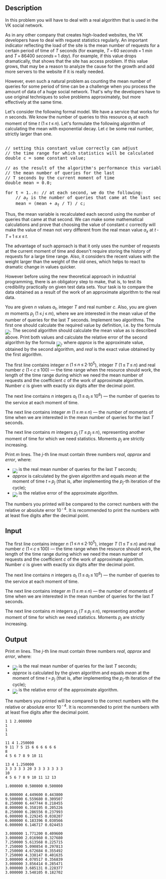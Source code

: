 ## Description

<div><p><span class="tex-font-style-it">In this problem you will have to deal with a real algorithm that is used in the VK social network.</span></p><p>As in any other company that creates high-loaded websites, the VK developers have to deal with request statistics regularly. An important indicator reflecting the load of the site is the mean number of requests for a certain period of time of <span class="tex-span"><i>T</i></span> seconds (for example, <span class="tex-span"><i>T</i> = 60&nbsp;<i>seconds</i> = 1&nbsp;<i>min</i></span> and <span class="tex-span"><i>T</i> = 86400&nbsp;<i>seconds</i> = 1&nbsp;<i>day</i></span>). For example, if this value drops dramatically, that shows that the site has access problem. If this value grows, that may be a reason to analyze the cause for the growth and add more servers to the website if it is really needed.</p><p>However, even such a natural problem as counting the mean number of queries for some period of time can be a challenge when you process the amount of data of a huge social network. That's why the developers have to use original techniques to solve problems approximately, but more effectively at the same time.</p><p>Let's consider the following formal model. We have a service that works for <span class="tex-span"><i>n</i></span> seconds. We know the number of queries to this resource <span class="tex-span"><i>a</i><sub class="lower-index"><i>t</i></sub></span> at each moment of time <span class="tex-span"><i>t</i></span> (<span class="tex-span">1 ≤ <i>t</i> ≤ <i>n</i></span>). Let's formulate the following algorithm <span class="tex-font-style-it">of calculating the mean with exponential decay</span>. Let <span class="tex-span"><i>c</i></span> be some real number, strictly larger than one.</p><pre class="verbatim"><br>// setting this constant value correctly can adjust   <br>// the time range for which statistics will be calculated<br>double c = <span class="tex-font-style-it">some constant value</span>; <br><br>// as the result of the algorithm's performance this variable will contain <br>// the mean number of queries for the last <br>// T seconds by the current moment of time<br>double mean = 0.0; <br><br>for t = 1..n: // at each second, we do the following:<br>    // <span class="tex-span"><i>a</i><sub class="lower-index"><i>t</i></sub></span> is the number of queries that came at the last second;<br>    mean = (mean + <span class="tex-span"><i>a</i><sub class="lower-index"><i>t</i></sub></span> / T) / c;<br></pre><p>Thus, the mean variable is recalculated each second using the number of queries that came at that second. We can make some mathematical calculations and prove that choosing the value of constant <span class="tex-span"><i>c</i></span> correctly will make the value of <span class="tex-font-style-tt">mean</span> not very different from the real mean value <span class="tex-span"><i>a</i><sub class="lower-index"><i>x</i></sub></span> at <span class="tex-span"><i>t</i> - <i>T</i> + 1 ≤ <i>x</i> ≤ <i>t</i></span>. </p><p>The advantage of such approach is that it only uses the number of requests at the current moment of time and doesn't require storing the history of requests for a large time range. Also, it considers the recent values with the weight larger than the weight of the old ones, which helps to react to dramatic change in values quicker.</p><p>However before using the new theoretical approach in industrial programming, there is an obligatory step to make, that is, to test its credibility practically on given test data sets. Your task is to compare the data obtained as a result of the work of an approximate algorithm to the real data. </p><p>You are given <span class="tex-span"><i>n</i></span> values <span class="tex-span"><i>a</i><sub class="lower-index"><i>t</i></sub></span>, integer <span class="tex-span"><i>T</i></span> and real number <span class="tex-span"><i>c</i></span>. Also, you are given <span class="tex-span"><i>m</i></span> moments <span class="tex-span"><i>p</i><sub class="lower-index"><i>j</i></sub></span> (<span class="tex-span">1 ≤ <i>j</i> ≤ <i>m</i></span>), where we are interested in the mean value of the number of queries for the last <span class="tex-span"><i>T</i></span> seconds. Implement two algorithms. The first one should calculate the required value by definition, i.e. by the formula <img align="middle" class="tex-formula" src="file://VAAELbGd.png" style="max-width: 100.0%;max-height: 100.0%;">. The second algorithm should calculate the mean value as is described above. Print both values and calculate the relative error of the second algorithm by the formula <img align="middle" class="tex-formula" src="file://skEyinux.png" style="max-width: 100.0%;max-height: 100.0%;">, where <span class="tex-span"><i>approx</i></span> is the approximate value, obtained by the second algorithm, and <span class="tex-span"><i>real</i></span> is the exact value obtained by the first algorithm.</p></div><div class="input-specification"><p>The first line contains integer <span class="tex-span"><i>n</i></span> (<span class="tex-span">1 ≤ <i>n</i> ≤ 2·10<sup class="upper-index">5</sup></span>), integer <span class="tex-span"><i>T</i></span> (<span class="tex-span">1 ≤ <i>T</i> ≤ <i>n</i></span>) and real number <span class="tex-span"><i>c</i></span> (<span class="tex-span">1 &lt; <i>c</i> ≤ 100</span>) — the time range when the resource should work, the length of the time range during which we need the mean number of requests and the coefficient <span class="tex-span"><i>c</i></span> of the work of approximate algorithm. Number <span class="tex-span"><i>c</i></span> is given with exactly six digits after the decimal point.</p><p>The next line contains <span class="tex-span"><i>n</i></span> integers <span class="tex-span"><i>a</i><sub class="lower-index"><i>t</i></sub></span> (<span class="tex-span">1 ≤ <i>a</i><sub class="lower-index"><i>t</i></sub> ≤ 10<sup class="upper-index">6</sup></span>) — the number of queries to the service at each moment of time.</p><p>The next line contains integer <span class="tex-span"><i>m</i></span> (<span class="tex-span">1 ≤ <i>m</i> ≤ <i>n</i></span>) — the number of moments of time when we are interested in the mean number of queries for the last <span class="tex-span"><i>T</i></span> seconds.</p><p>The next line contains <span class="tex-span"><i>m</i></span> integers <span class="tex-span"><i>p</i><sub class="lower-index"><i>j</i></sub></span> (<span class="tex-span"><i>T</i> ≤ <i>p</i><sub class="lower-index"><i>j</i></sub> ≤ <i>n</i></span>), representing another moment of time for which we need statistics. Moments <span class="tex-span"><i>p</i><sub class="lower-index"><i>j</i></sub></span> are strictly increasing.</p></div><div class="output-specification"><p>Print <span class="tex-span"><i>m</i></span> lines. The <span class="tex-span"><i>j</i></span>-th line must contain three numbers <span class="tex-span"><i>real</i></span>, <span class="tex-span"><i>approx</i></span> and <span class="tex-span"><i>error</i></span>, where:</p><ul> <li> <img align="middle" class="tex-formula" src="file://fnevyAan.png" style="max-width: 100.0%;max-height: 100.0%;"> is the real mean number of queries for the last <span class="tex-span"><i>T</i></span> seconds; </li><li> <span class="tex-span"><i>approx</i></span> is calculated by the given algorithm and equals <span class="tex-span"><i>mean</i></span> at the moment of time <span class="tex-span"><i>t</i> = <i>p</i><sub class="lower-index"><i>j</i></sub></span> (that is, after implementing the <span class="tex-span"><i>p</i><sub class="lower-index"><i>j</i></sub></span>-th iteration of the cycle); </li><li> <img align="middle" class="tex-formula" src="file://BX8jyxNy.png" style="max-width: 100.0%;max-height: 100.0%;"> is the relative error of the approximate algorithm. </li></ul><p>The numbers you printed will be compared to the correct numbers with the relative or absolute error <span class="tex-span">10<sup class="upper-index"> - 4</sup></span>. It is recommended to print the numbers with at least five digits after the decimal point.</p></div>

## Input

<p>The first line contains integer <span class="tex-span"><i>n</i></span> (<span class="tex-span">1 ≤ <i>n</i> ≤ 2·10<sup class="upper-index">5</sup></span>), integer <span class="tex-span"><i>T</i></span> (<span class="tex-span">1 ≤ <i>T</i> ≤ <i>n</i></span>) and real number <span class="tex-span"><i>c</i></span> (<span class="tex-span">1 &lt; <i>c</i> ≤ 100</span>) — the time range when the resource should work, the length of the time range during which we need the mean number of requests and the coefficient <span class="tex-span"><i>c</i></span> of the work of approximate algorithm. Number <span class="tex-span"><i>c</i></span> is given with exactly six digits after the decimal point.</p><p>The next line contains <span class="tex-span"><i>n</i></span> integers <span class="tex-span"><i>a</i><sub class="lower-index"><i>t</i></sub></span> (<span class="tex-span">1 ≤ <i>a</i><sub class="lower-index"><i>t</i></sub> ≤ 10<sup class="upper-index">6</sup></span>) — the number of queries to the service at each moment of time.</p><p>The next line contains integer <span class="tex-span"><i>m</i></span> (<span class="tex-span">1 ≤ <i>m</i> ≤ <i>n</i></span>) — the number of moments of time when we are interested in the mean number of queries for the last <span class="tex-span"><i>T</i></span> seconds.</p><p>The next line contains <span class="tex-span"><i>m</i></span> integers <span class="tex-span"><i>p</i><sub class="lower-index"><i>j</i></sub></span> (<span class="tex-span"><i>T</i> ≤ <i>p</i><sub class="lower-index"><i>j</i></sub> ≤ <i>n</i></span>), representing another moment of time for which we need statistics. Moments <span class="tex-span"><i>p</i><sub class="lower-index"><i>j</i></sub></span> are strictly increasing.</p>

## Output

<p>Print <span class="tex-span"><i>m</i></span> lines. The <span class="tex-span"><i>j</i></span>-th line must contain three numbers <span class="tex-span"><i>real</i></span>, <span class="tex-span"><i>approx</i></span> and <span class="tex-span"><i>error</i></span>, where:</p><ul> <li> <img align="middle" class="tex-formula" src="file://fnevyAan.png" style="max-width: 100.0%;max-height: 100.0%;"> is the real mean number of queries for the last <span class="tex-span"><i>T</i></span> seconds; </li><li> <span class="tex-span"><i>approx</i></span> is calculated by the given algorithm and equals <span class="tex-span"><i>mean</i></span> at the moment of time <span class="tex-span"><i>t</i> = <i>p</i><sub class="lower-index"><i>j</i></sub></span> (that is, after implementing the <span class="tex-span"><i>p</i><sub class="lower-index"><i>j</i></sub></span>-th iteration of the cycle); </li><li> <img align="middle" class="tex-formula" src="file://BX8jyxNy.png" style="max-width: 100.0%;max-height: 100.0%;"> is the relative error of the approximate algorithm. </li></ul><p>The numbers you printed will be compared to the correct numbers with the relative or absolute error <span class="tex-span">10<sup class="upper-index"> - 4</sup></span>. It is recommended to print the numbers with at least five digits after the decimal point.</p>





```input1
1 1 2.000000
1
1
1

```




```input2
11 4 1.250000
9 11 7 5 15 6 6 6 6 6 6
8
4 5 6 7 8 9 10 11

```




```input3
13 4 1.250000
3 3 3 3 3 20 3 3 3 3 3 3 3
10
4 5 6 7 8 9 10 11 12 13

```




```output1
1.000000 0.500000 0.500000

```




```output2
8.000000 4.449600 0.443800
9.500000 6.559680 0.309507
8.250000 6.447744 0.218455
8.000000 6.358195 0.205226
8.250000 6.286556 0.237993
6.000000 6.229245 0.038207
6.000000 6.183396 0.030566
6.000000 6.146717 0.024453

```




```output3
3.000000 1.771200 0.409600
3.000000 2.016960 0.327680
7.250000 5.613568 0.225715
7.250000 5.090854 0.297813
7.250000 4.672684 0.355492
7.250000 4.338147 0.401635
3.000000 4.070517 0.356839
3.000000 3.856414 0.285471
3.000000 3.685131 0.228377
3.000000 3.548105 0.182702

```


